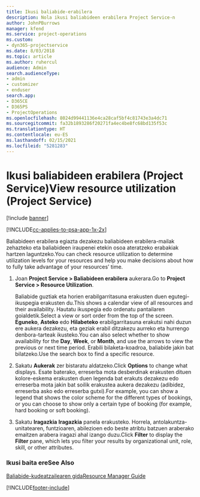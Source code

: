```yaml
---
title: Ikusi baliabide-erabilera
description: Nola ikusi baliabideen erabilera Project Service-n
author: JohnPBurrows
manager: kfend
ms.service: project-operations
ms.custom:
- dyn365-projectservice
ms.date: 8/03/2018
ms.topic: article
ms.author: ruhercul
audience: Admin
search.audienceType:
- admin
- customizer
- enduser
search.app:
- D365CE
- D365PS
- ProjectOperations
ms.openlocfilehash: 8024d99441136e4ca28caf5bf4c81743e3a4dc71
ms.sourcegitcommit: fa32b1893286f20271fa4ec4be8fc68bd135f53c
ms.translationtype: HT
ms.contentlocale: eu-ES
ms.lasthandoff: 02/15/2021
ms.locfileid: "5281283"
---
```

# <a name="view-resource-utilization-project-service"></a><span data-ttu-id="7680b-103">Ikusi baliabideen erabilera (Project Service)</span><span class="sxs-lookup"><span data-stu-id="7680b-103">View resource utilization (Project Service)</span></span>

[!include [banner](../includes/psa-now-project-operations.md)]

[!INCLUDE[cc-applies-to-psa-app-1x-2x](../includes/cc-applies-to-psa-app-1x-2x.md)]

<span data-ttu-id="7680b-104">Baliabideen erabilera egiazta dezakezu baliabideen erabilera-mailak zehazteko eta baliabideen iraupenei etekin osoa ateratzeko erabakiak hartzen laguntzeko.</span><span class="sxs-lookup"><span data-stu-id="7680b-104">You can check resource utilization to determine utilization levels for your resources and help you make decisions about how to fully take advantage of your resources’ time.</span></span>  
  
1. <span data-ttu-id="7680b-105">Joan **Project Service > Baliabideen erabilera** aukerara.</span><span class="sxs-lookup"><span data-stu-id="7680b-105">Go to **Project Service > Resource Utilization**.</span></span> 

     <span data-ttu-id="7680b-106">Baliabide guztiak eta horien erabilgarritasuna erakusten duen egutegi-ikuspegia erakusten du.</span><span class="sxs-lookup"><span data-stu-id="7680b-106">This shows a calendar view of all resources and their availability.</span></span> <span data-ttu-id="7680b-107">Hautatu ikuspegia edo ordenatu pantailaren goialdetik.</span><span class="sxs-lookup"><span data-stu-id="7680b-107">Select a view or sort order from the top of the screen.</span></span> <span data-ttu-id="7680b-108">**Eguneko**, **Asteko** edo **Hilabeteko** erabilgarritasuna erakutsi nahi duzun ere aukera dezakezu, eta geziak erabil ditzakezu aurreko eta hurrengo denbora-tarteak ikusteko.</span><span class="sxs-lookup"><span data-stu-id="7680b-108">You can also select whether to show availability for the **Day**, **Week**, or **Month**, and use the arrows to view the previous or next time period.</span></span> <span data-ttu-id="7680b-109">Erabili bilaketa-koadroa, baliabide jakin bat bilatzeko.</span><span class="sxs-lookup"><span data-stu-id="7680b-109">Use the search box to find a specific resource.</span></span>      
  
2. <span data-ttu-id="7680b-110">Sakatu **Aukerak** zer bistaratu aldatzeko.</span><span class="sxs-lookup"><span data-stu-id="7680b-110">Click **Options** to change what displays.</span></span> <span data-ttu-id="7680b-111">Esate baterako, erreserba mota desberdinak erakusten dituen kolore-eskema erakusten duen legenda bat erakuts dezakezu edo erreserba mota jakin bat soilik erakustea aukera dezakezu (adibidez, erreserba asko edo erreserba gutxi).</span><span class="sxs-lookup"><span data-stu-id="7680b-111">For example, you can show a legend that shows the color scheme for the different types of bookings, or you can choose to show only a certain type of booking (for example, hard booking or soft booking).</span></span>  

3. <span data-ttu-id="7680b-112">Sakatu **Iragazkia** **Iragazkia** panela erakusteko. Horrela, antolakuntza-unitatearen, funtzioaren, abilezioen edo beste atribtu batzuen araberako emaitzen arabera iragazi ahal izango duzu.</span><span class="sxs-lookup"><span data-stu-id="7680b-112">Click **Filter** to display the **Filter** pane, which lets you filter your results by organizational unit, role, skill, or other attributes.</span></span>  
  
### <a name="see-also"></a><span data-ttu-id="7680b-113">Ikusi baita ere</span><span class="sxs-lookup"><span data-stu-id="7680b-113">See Also</span></span>  
 [<span data-ttu-id="7680b-114">Baliabide-kudeatzailearen gida</span><span class="sxs-lookup"><span data-stu-id="7680b-114">Resource Manager Guide</span></span>](../psa/resource-manager-guide.md)


[!INCLUDE[footer-include](../includes/footer-banner.md)]